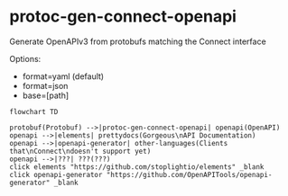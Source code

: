 # protoc-gen-connect-openapi
Generate OpenAPIv3 from protobufs matching the Connect interface


Options:
 - format=yaml (default)
 - format=json
 - base=[path]
 

```mermaid
flowchart TD

protobuf(Protobuf) -->|protoc-gen-connect-openapi| openapi(OpenAPI)
openapi -->|elements| prettydocs(Gorgeous\nAPI Documentation)
openapi -->|openapi-generator| other-languages(Clients that\nConnect\ndoesn't support yet)
openapi -->|???| ???(???)
click elements "https://github.com/stoplightio/elements" _blank
click openapi-generator "https://github.com/OpenAPITools/openapi-generator" _blank
```
